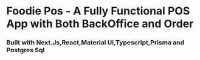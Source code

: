 <h1>Foodie Pos - A Fully Functional POS App with Both BackOffice and Order</h1>
<h3>Built with Next.Js,React,Material Ui,Typescript,Prisma and Postgres Sql<h3>
